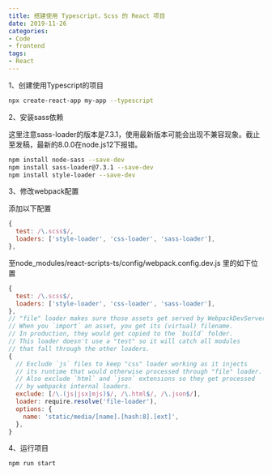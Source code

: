 ```yaml
---
title: 搭建使用 Typescript，Scss 的 React 项目
date: 2019-11-26
categories:
- Code
- frontend
tags:
- React
---
```


1、创建使用Typescript的项目

```bash
npx create-react-app my-app --typescript
```

2、安装sass依赖

<!-- more -->

这里注意sass-loader的版本是7.3.1，使用最新版本可能会出现不兼容现象。截止至发稿，最新的8.0.0在node.js12下报错。

```bash
npm install node-sass --save-dev
npm install sass-loader@7.3.1 --save-dev
npm install style-loader --save-dev
```

3、修改webpack配置

添加以下配置

```javascript
{
  test: /\.scss$/,
  loaders: ['style-loader', 'css-loader', 'sass-loader'],
},
```
至node_modules/react-scripts-ts/config/webpack.config.dev.js 里的如下位置

```javascript
{
  test: /\.scss$/,
  loaders: ['style-loader', 'css-loader', 'sass-loader'],
},
// "file" loader makes sure those assets get served by WebpackDevServer.
// When you `import` an asset, you get its (virtual) filename.
// In production, they would get copied to the `build` folder.
// This loader doesn't use a "test" so it will catch all modules
// that fall through the other loaders.
{
  // Exclude `js` files to keep "css" loader working as it injects
  // its runtime that would otherwise processed through "file" loader.
  // Also exclude `html` and `json` extensions so they get processed
  // by webpacks internal loaders.
  exclude: [/\.(js|jsx|mjs)$/, /\.html$/, /\.json$/],
  loader: require.resolve('file-loader'),
  options: {
    name: 'static/media/[name].[hash:8].[ext]',
  },
}
```

4、运行项目

```bash
npm run start
```

